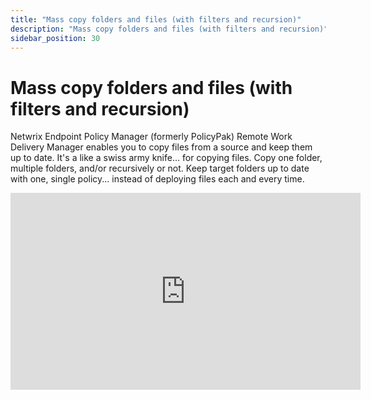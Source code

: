 ```yaml
---
title: "Mass copy folders and files (with filters and recursion)"
description: "Mass copy folders and files (with filters and recursion)"
sidebar_position: 30
---
```

# Mass copy folders and files (with filters and recursion)

Netwrix Endpoint Policy Manager (formerly PolicyPak) Remote Work Delivery Manager enables you to
copy files from a source and keep them up to date. It's a like a swiss army knife... for copying
files. Copy one folder, multiple folders, and/or recursively or not. Keep target folders up to date
with one, single policy... instead of deploying files each and every time.

<iframe width="560" height="315" src="https://www.youtube.com/embed/CummC86WfoM" title="Endpoint Policy Manager Remote Work Delivery Manager: Mass copy folders and files (with filters and recursion)" frameborder="0" allow="accelerometer; autoplay; clipboard-write; encrypted-media; gyroscope; picture-in-picture; web-share" allowfullscreen="1"></iframe>
